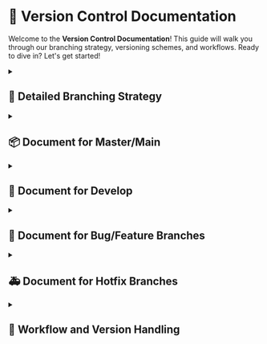 # 🎯 Version Control Documentation

Welcome to the **Version Control Documentation**! This guide will walk you through our branching strategy, versioning schemes, and workflows. Ready to dive in? Let's get started!

<details>
<summary><h2>🔀 Detailed Branching Strategy</h2></summary>

Here’s a clear guide to understanding our branching strategy. This section outlines the different types of branches we use and how they work together.

## 1.1 Branch Types

### Branch Types Overview

**Understanding Our Branches:**

- **📦 Master/Main Branch:**
  - **Purpose:** This is our stable branch, containing production-ready code. All code that’s deployed to clients is merged into this branch.
  - **Versioning:** Follows Semantic Versioning (SEMVER): `MAJOR.MINOR.PATCH`.
    - **MAJOR:** For breaking changes.
    - **MINOR:** For new features that are backward-compatible.
    - **PATCH:** For minor bug fixes.
  - **Update Rules:** 
    - **MAJOR Changes:** Increase the MAJOR version.
    - **MINOR Changes:** Increase the MINOR version.
    - **PATCH Fixes:** Increase the PATCH version.

- **🚀 Develop Branch:**
  - **Purpose:** This branch serves as the integration point for new features and bug fixes before they are merged into `master/main`.
  - **Versioning:** Uses the format `MAJOR.MINOR.PATCH-dev-FEATURE.BUG.ITERATION`.
    - **dev:** Indicates the development stage.
    - **FEATURE, BUG, ITERATION:** Tracks the progress of development.
  - **Update Rules:** 
    - **FEATURE Increment:** When a new feature branch is merged.
    - **BUG Increment:** When a bug fix branch is merged.
    - **ITERATION Increment:** For each development iteration or change.

- **🔨 Feature/Bug Branches:**
  - **Purpose:** These branches are used to develop new features or fix bugs. They are created from the `develop` branch and are intended to keep the main codebase stable.
  - **Naming Convention:**
    - Feature branches: `feature/feature-name-vX.Y.Z`
    - Bug branches: `bug/bug-description-vX.Y.Z`
  - **Update Rules:** 
    - **Versioning:** These branches inherit their version from the `develop` branch but do not have their own version numbers.

- **🚑 Hotfix Branches:**
  - **Purpose:** These branches are used for urgent fixes to issues in the production environment. They are created directly from `master/main` and are intended to address critical problems that need immediate resolution.
  - **Naming Convention:** `hotfix/hotfix-description-vX.Y.Z`
  - **Update Rules:** 
    - **Versioning:** These branches follow the same versioning rules as bug branches, inheriting from the current version of `master/main`.
  
### Example Branch Structure

Here’s an example of how our branches might evolve:

```plaintext
master/main -> 2.0.0
      |
      v
develop -> 2.0.0-dev-0.0.0
      |
      v
feature/login-screen-v2.0.0
bug/fix-login-error-v2.0.0
      |
      v
develop -> 2.0.0-dev-1.1.0
      |
      v
hotfix/fix-payment-gateway-v2.0.0
      |
      v
master/main -> 2.0.1
      |
      v
develop -> 2.0.1-dev-1.1.0
```
- **Starting Point:** `master/main` at version `2.0.0`.
- **Development Stage:** `develop` at `2.0.0-dev-0.0.0`, with feature and bug branches.
- **Updates:** `develop` progresses to `2.0.0-dev-1.1.0` as changes are integrated.
- **Hotfix:** `hotfix/fix-payment-gateway-v2.0.0` is created to address a critical issue and is merged back into `master/main` as `2.0.1`.
- **Final State:** `master/main` is updated to `2.0.1`, and `develop` is aligned to `2.0.1-dev-1.1.0` for further development.
This structure ensures smooth integration of new features, bug fixes, and urgent hotfixes, leading to stable releases and timely resolution of critical issues.
</details>

<details>
<summary><h2>📦 Document for Master/Main </h2></summary>

This section outlines how we manage versioning and updates for our `master/main` branch. Understanding these guidelines helps ensure that our releases are consistent and well-documented.

## 2.1 Versioning Scheme

### Versioning Scheme for `master/main`

- **Semantic Versioning (SEMVER):** We use the format `MAJOR.MINOR.PATCH` for our releases.
  - **MAJOR:** Represents significant changes that break backward compatibility.
  - **MINOR:** Indicates backward-compatible new features or enhancements.
  - **PATCH:** Denotes small bug fixes or minor improvements that are backward-compatible.

## 2.2 Rules for Versioning

### Versioning Rules

**How to Increment Versions:**

- **MAJOR Version Increment:**
  - Triggered by breaking changes or major updates.
  - **Example:** Updating from `1.0.0` to `2.0.0` might involve a complete redesign of the application.

- **MINOR Version Increment:**
  - Applied when new features are added that do not break backward compatibility.
  - **Example:** Moving from `2.0.0` to `2.1.0` could introduce new functionality such as a new payment gateway.

- **PATCH Version Increment:**
  - Used for backward-compatible bug fixes or minor tweaks.
  - **Example:** Changing from `2.1.0` to `2.1.1` may fix a minor issue like a small UI glitch.

## 2.3 Examples

### Versioning Examples

**Here’s how different versions look:**

- **Version 1.0.0:** The initial release featuring core functionalities.
- **Version 1.1.0:** Introduced additional reporting features.
- **Version 1.1.1:** Addressed minor bugs related to user settings.
- **Version 2.0.0:** Marked a major overhaul of the user interface and core features.

These examples illustrate how our version numbers reflect the nature and scale of changes in each release.

</details>

<details>
<summary><h2>🚀 Document for Develop</h2></summary>

This section covers how we handle versioning and updates for the `develop` branch. It’s essential for keeping track of ongoing development and ensuring a smooth transition to the `master/main` branch.

## 3.1 Versioning Scheme

### Versioning Scheme for `develop`

- **Version Format:** `MAJOR.MINOR.PATCH-dev-FEATURE.BUG.ITERATION`
  - **MAJOR.MINOR.PATCH:** Reflects the base version of the `master/main` branch.
  - **dev:** Indicates that this version is in development.
  - **FEATURE:** Tracks the number of feature branches merged.
  - **BUG:** Tracks the number of bug branches merged.
  - **ITERATION:** Shows individual development iterations or changes.

## 3.2 Rules for Versioning

### Versioning Rules

**Guidelines for Versioning in `develop`:**

- **Maintain Alignment with Master/Main:**
  - Ensure the `develop` branch version aligns with the `master/main` version, with an additional suffix to indicate development status.
  - **Example:** If `master/main` is at `2.0.2`, `develop` might start as `2.0.2-dev-0.0.0`.

- **Version Increment Rules:**
  - **FEATURE:** Increment this number each time a feature branch is merged into `develop`.
    - **Example:** `2.0.2-dev-1.0.0` shows 1 feature branch merged.
  - **BUG:** Increment this number for each bug branch merged.
    - **Example:** `2.0.2-dev-1.1.0` reflects 1 feature branch and 1 bug fix merged.
  - **ITERATION:** Increment this for each new iteration or change during development.
    - **Example:** `2.0.2-dev-1.1.1` indicates 1 feature, 1 bug fix, and 1 iteration.

## 3.3 Examples

### Versioning Examples

**See how the versions evolve:**

- **Develop Branch Version `2.0.2-dev-0.0.0`:**
  - **Base Version:** `2.0.2`
  - **Development Status:** No features or bug fixes yet.

- **Develop Branch Version `2.0.2-dev-1.1.0`:**
  - **Base Version:** `2.0.2`
  - **Development Status:** 1 feature branch and 1 bug fix merged.

- **Develop Branch Version `2.1.0-dev-2.2.1`:**
  - **Base Version:** `2.1.0`
  - **Development Status:** 2 features, 2 bug fixes, and 1 iteration.

These examples illustrate how development progress is tracked and reflected in version numbers.

</details>

<details>
<summary><h2>🔨 Document for Bug/Feature Branches</h2></summary>

This section provides guidelines on managing feature and bug branches. It ensures that new features and bug fixes are tracked properly and integrated efficiently.

## 4.1 Versioning Scheme

### Versioning Scheme for Feature/Bug Branches

- **Branch Naming:**
  - **Feature Branches:** `feature/feature-name-vX.Y.Z`
    - **Example:** `feature/new-dashboard-v2.0.2`
  - **Bug Branches:** `bug/bug-description-vX.Y.Z`
    - **Example:** `bug/fix-login-error-v2.0.2`
  - **Version Part (vX.Y.Z):** Indicates the version of the `master/main` branch that the branch is targeting.

## 4.2 Rules for Versioning

### Versioning Rules

**Guidelines for Naming Feature and Bug Branches:**

- **Feature Branches:**
  - **Naming Convention:** Use `feature/feature-name-vX.Y.Z` to specify which version of `master/main` the feature targets.
    - **Example:** `feature/new-dashboard-v2.0.2` targets version `2.0.2` of `master/main`.

- **Bug Branches:**
  - **Naming Convention:** Use `bug/bug-description-vX.Y.Z` to denote which version of `master/main` the bug fix is aimed at.
    - **Example:** `bug/fix-login-error-v2.0.2` targets version `2.0.2` of `master/main`.

## 4.3 Examples

### Branch Examples

**Here’s how feature and bug branches might be named:**

- **Feature Branch Example:** `feature/new-payment-v2.0.2` 
  - **Purpose:** Adding a new payment feature targeting `master/main` version `2.0.2`.

- **Bug Branch Example:** `bug/fix-header-issue-v2.0.2` 
  - **Purpose:** Fixing a header issue in version `2.0.2` of `master/main`.

These examples help illustrate the naming conventions and how branches are tied to specific versions of `master/main`.
</details>

<details>
<summary><h2>🚑 Document for Hotfix Branches</h2></summary>

This section covers how we handle versioning and updates for hotfix branches. Hotfix branches are used for urgent fixes to issues in the production environment and are merged directly into the `master/main` branch.

## 5.1 Versioning Scheme

### Versioning Scheme for Hotfix Branches

- **Version Format:** `hotfix/hotfix-description-vX.Y.Z`
- **hotfix:** Indicates an urgent fix applied to production.
- **hotfix-description:** A brief description of the hotfix.
- **vX.Y.Z:** The version of the `master/main` branch being fixed.

## 5.2 Rules for Versioning

### Versioning Rules

**Guidelines for Hotfix Branches:**

- **Creating a Hotfix Branch:**
  - Hotfix branches are created directly from the `master/main` branch to address critical issues.
    - **Example:** `hotfix/urgent-security-fix-v2.0.1` indicates a critical security issue that affects version `2.0.1`.

- **Merging Hotfix Branches:**
  - Once the hotfix is completed and tested, merge the hotfix branch directly into `master/main` and also sync `master/main` into develop to keep the development branch up-to-date.
    - **Example:** After merging `hotfix/urgent-security-fix-v2.0.1` into `master/main`, update `master/main` to `2.0.2`, and then sync `main/master 2.0.2` into `develop`.

- **Version Increment Rules:**
  - **PATCH Increment:** Hotfix branches usually result in an increment of the PATCH version on the `master/main` branch.
    - **Example:** Merging `hotfix/urgent-security-fix-v2.0.1` results in `master/main` version `2.0.2`.

## 5.3 Examples

### Hotfix Examples

**Here’s how hotfix branches might be used:**

- **Hotfix Branch Example:** `hotfix/critical-bug-v2.1.0`
  - **Purpose:** Fixing a critical bug in version `2.1.0` of `master/main`.
  - **Outcome:** `master/main` is updated to `2.1.1` after the hotfix is applied.

- **Hotfix Branch Example:** `hotfix/security-patch-v2.0.2`
  - **Purpose:** Applying a security patch to version `2.0.2` of `master/main`.
  - **Outcome:** `master/main` is updated to `2.0.3` after the hotfix is applied.

These examples illustrate how hotfix branches are used to quickly address urgent issues and how they affect versioning.

</details>

<details>
<summary><h2>🔄 Workflow and Version Handling</h2></summary>

This section outlines the workflow for managing branches and handling version updates. Following these steps ensures a smooth development process and consistent releases.

## 6.1 Feature and Bug Branch Workflow

### Feature and Bug Branch Workflow Overview

**Steps for Managing Your Code:**

- **Create Branches:**
  - **Feature Branches:** Created from the `develop` branch for new features.
  - **Bug Branches:** Created from the `develop` branch for bug fixes.
  - **Naming Convention:** Include the version of the `master/main` branch the branch targets (e.g., `feature/new-dashboard-v2.0.2`, `bug/fix-login-error-v2.0.2`).

- **Develop Code:**
  - Work on the feature or bug fix in the respective branch.
  - Ensure adherence to coding guidelines and perform thorough testing.

- **Merge to Develop:**
  - After successful testing, merge the feature or bug branch into the `develop` branch.
  - Make sure `develop` reflects these changes by updating the version as needed.

- **Test Develop Branch:**
  - Conduct comprehensive testing on the `develop` branch.
  - Update the version of `develop` using the `FEATURE.BUG.ITERATION` suffix to reflect progress.

- **Merge to Master/Main:**
  - Once the `develop` branch is stable and ready for production, merge it into `master/main`.
  - Increment the `master/main` version according to the changes made (MAJOR, MINOR, PATCH).

- **Tag and Release:**
  - Tag the release on the `master/main` branch with the updated version number.
  - Create detailed release notes including changes, compatibility, and deployment information.

### Example Workflow for Feature and Bug Branches

**Here’s how you might follow the workflow:**

- **Create Feature Branch:**
  - **Branch Name:** `feature/new-dashboard-v2.0.2`
  - **Description:** Develop a new dashboard feature for `master/main` version `2.0.2`.
 
- **Create Bug Branch:**
  - **Branch Name:** `bug/fix-login-error-v2.0.2`
  - **Description:** Fix a login error in `master/main` version `2.0.2`.

- **Merge Feature Branch:**
  - After merging `feature/new-dashboard-v2.0.2` into `develop`, update `develop` to `2.0.2-dev-1.0.0` if this is the first feature branch merged.

- **Merge Bug Branch:**
  - After merging `bug/fix-login-error-v2.0.2` into `develop`, update `develop` to `2.0.2-dev-1.1.0` if this is the first bug fix branch merged.

- **Prepare for Release:**
  - Ensure `develop` is stable and incorporates all planned features and fixes.

- **Merge into Master/Main:**
  - **Tag Version:** `v2.1.0` if significant new features were included.
  - **Release:** Document changes and deploy the new version.
 
## 6.2 Hotfix Branch Workflow

### Hotfix Branch Workflow Overview

**Steps for Managing Hotfixes:**

- **Create Hotfix Branches:**
  - Created directly from the `master/main` branch to address urgent issues in production.
  - **Naming Convention:** Include the version of the `master/main` branch created from (e.g., `hotfix/fix-payment-gateway-v2.0.1`).

- **Develop Hotfix:**
  - Work on the hotfix in the hotfix branch.
  - Ensure the fix addresses the issue and perform thorough testing.

- **Merge to Master/Main:**
  - After successful testing, merge the hotfix branch directly into the master/main branch.
  - **Version Increment:** Increment the `master/main` version (usually as a PATCH) to reflect the hotfix.

- **Sync Develop Branch:**
  - Merge `master/main` branch with `develop` branch to sync it.

- **Tag and Release:**
  - Tag the release on the `master/main` branch with the updated version number.
  - Create detailed release notes including changes, compatibility, and deployment information.

### Example Workflow for Hotfix Branches

**Here’s how you might follow the workflow:**

- **Create Hotfix Branch:**
  - **Branch Name:** `hotfix/critical-bug-v2.0.1`
  - **Description:** Fix a critical issue in `master/main` version `2.0.1`.
 
- **Merge Hotfix Branch:**
  - After completing and testing `hotfix/critical-bug-v2.0.1`, merge it into `master/main` and update `master/main` to `2.0.2`.
  - Sync the `master/main` branch into `develop` to include the fix in ongoing development.

- **Prepare for Release:**
  - Ensure `master/main` is stable and incorporates all planned features and fixes.

- **Merge into Master/Main:**
  - **Tag Version:** `v2.0.2` if the hotfix was critical.
  - **Release:** Document changes and deploy the new version.

## 6.3 Versioning and Version Control Handling

### Versioning and Control Guidelines

**Managing Versions and Releases:**

- **Feature and Bug Fixes:**
  - Ensure the version number of feature and bug branches aligns with the `master/main` version they target.
    - **Example:** If `master/main` is at `2.0.2`, a feature branch should be named `feature/feature-name-v2.0.2`.

- **Hotfixes:**
  - Ensure the version number of hotfix branches aligns with the `master/main` version they target.
    - **Example:** If `master/main` is at `2.0.2`, a hotfix branch should be named `hotfix/hotfix-name-v2.0.2`.

- **Develop Branch Versions:**
  - The `develop` branch should include an additional suffix to indicate its development status (e.g., `2.0.2-dev-1.1.1`).
  - Update the `develop` version as new features or bug fixes are integrated, reflecting the current state of development.

- **Release Management:**
  - Each release from `master/main` should be tagged and documented comprehensively.
  - Maintain a clear history of changes and version increments to facilitate potential rollbacks.

</details>

